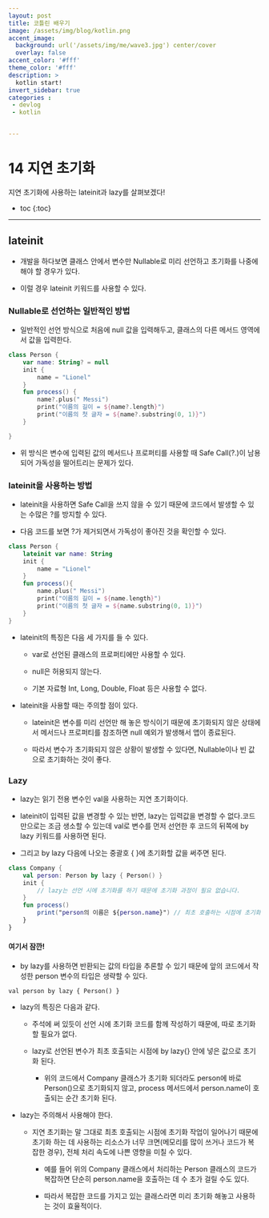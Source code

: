 ```yaml
---
layout: post
title: 코틀린 배우기
image: /assets/img/blog/kotlin.png
accent_image: 
  background: url('/assets/img/me/wave3.jpg') center/cover
  overlay: false
accent_color: '#fff'
theme_color: '#fff'
description: >
  kotlin start!
invert_sidebar: true
categories :
 - devlog	
 - kotlin


---
```


# 14 지연 초기화

지연 초기화에 사용하는 lateinit과 lazy를 살펴보겠다!



* toc
{:toc}


---



## lateinit

- 개발을 하다보면 클래스 안에서 변수만 Nullable로 미리 선언하고 초기화를 나중에 해야 할 경우가 있다.

- 이럴 경우 lateinit 키워드를 사용할 수 있다.

### Nullable로 선언하는 일반적인 방법

- 일반적인 선언 방식으로 처음에 null 값을 입력해두고, 클래스의 다른 메서드 영역에서 값을 입력한다.

```kotlin
class Person {
    var name: String? = null
    init {
        name = "Lionel"
    }
    fun process() {
        name?.plus(" Messi")
        print("이름의 길이 = ${name?.length}")
        print("이름의 첫 글자 = ${name?.substring(0, 1)}")
    }

}
```

- 위 방식은 변수에 입력된 값의 메서드나 프로퍼티를 사용할 때 Safe Call(?.)이 남용되어 가독성을 떨어트리는 문제가 있다.

### lateinit을 사용하는 방법

- lateinit을 사용하면 Safe Call을 쓰지 않을 수 있기 때문에 코드에서 발생할 수 있는 수많은 ?를 방지할 수 있다.

- 다음 코드를 보면 ?가 제거되면서 가독성이 좋아진 것을 확인할 수 있다.

```kotlin
class Person {
    lateinit var name: String
    init {
        name = "Lionel"
    }
    fun process(){
        name.plus(" Messi")
        print("이름의 길이 = ${name.length}")
        print("이름의 첫 글자 = ${name.substring(0, 1)}")
    }
}
```

- lateinit의 특징은 다음 세 가지를 들 수 있다.

  - var로 선언된 클래스의 프로퍼티에만 사용할 수 있다.

  - null은 허용되지 않는다.

  - 기본 자료형 Int, Long, Double, Float 등은 사용할 수 없다.

- lateinit을 사용할 때는 주의할 점이 있다.

  - lateinit은 변수를 미리 선언만 해 놓은 방식이기 때문에 초기화되지 않은 상태에서 메서드나 프로퍼티를 참조하면 null 예외가 발생해서 앱이 종료된다.

  - 따라서 변수가 초기화되지 않은 상황이 발생할 수 있다면, Nullable이나 빈 값으로 초기화하는 것이 좋다.

### Lazy

- lazy는 읽기 전용 변수인 val을 사용하는 지연 초기화이다.

- lateinit이 입력된 값을 변경할 수 있는 반면, lazy는 입력값을 변경할 수 없다.코드만으로는 조금 생소할 수 있는데 val로 변수를 먼저 선언한 후 코드의 뒤쪽에 by lazy 키워드를 사용하면 된다.

- 그리고 by lazy 다음에 나오는 중괄호 { }에 초기화할 값을 써주면 된다.

```kotlin
class Company {
    val person: Person by lazy { Person() }
    init {
        // lazy는 선언 시에 초기화를 하기 때문에 초기화 과정이 필요 없습니다.
    }
    fun process()
        print("person의 이름은 ${person.name}") // 최초 호출하는 시점에 초기화됩니다.
    }
}
```

#### 여기서 잠깐!

- by lazy를 사용하면 반환되는 값의 타입을 추론할 수 있기 때문에 앞의 코드에서 작성한 person 변수의 타입은 생략할 수 있다.

```koltin
val person by lazy { Person() }
```

- lazy의 특징은 다음과 같다.

  - 주석에 써 있듯이 선언 시에 초기화 코드를 함께 작성하기 때문에, 따로 초기화 할 필요가 없다.

  - lazy로 선언된 변수가 최초 호출되는 시점에 by lazy{} 안에 넣은 값으로 초기화 된다.

    - 위의 코드에서 Company 클래스가 초기화 되더라도 person에 바로 Person()으로 초기화되지 않고, process 메서드에서 person.name이 호출되는 순간 초기화 된다.

- lazy는 주의해서 사용해야 한다.

  - 지연 초기화는 말 그대로 최초 호출되는 시점에 초기화 작업이 일어나기 때문에 초기화 하는 데 사용하는 리소스가 너무 크면(메모리를 많이 쓰거나 코드가 복잡한 경우), 전체 처리 속도에 나쁜 영향을 미칠 수 있다.

    - 예를 들어 위의 Company 클래스에서 처리하는 Person 클래스의 코드가 복잡하면 단순히 person.name을 호출하는 데 수 초가 걸릴 수도 있다.

    - 따라서 복잡한 코드를 가지고 있는 클래스라면 미리 초기화 해놓고 사용하는 것이 효율적이다.